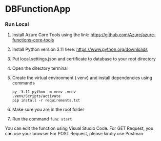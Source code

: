 # DBFunctionApp

### Run Local
1. Install Azure Core Tools using the link: https://github.com/Azure/azure-functions-core-tools
2. Install Python version 3.11 here: https://www.python.org/downloads

3. Put local.settings.json and certificate to database to your root directory
4. Open the directory terminal
5. Create the virtual environment (.venv) and install dependencies using commands
   ```
   py -3.11 python -m venv .venv
   .venv/Scripts/activate
   pip install -r requirements.txt
   ```
7. Make sure you are in the root folder
8. Run the command `func start`

You can edit the function using Visual Studio Code.
For GET Request, you can use your browser
For POST Request, please kindly use Postman
